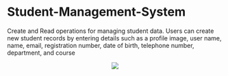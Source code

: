 # Student-Management-System
Create and Read operations for managing student data. Users can create new  student records by entering details such as a profile image, user name, name, email,  registration number, date of birth, telephone number, department, and course
<br>
<center> <img src="https://i.imgur.com/vOS2dAG.png"> </center>
